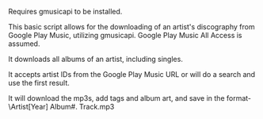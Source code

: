 Requires gmusicapi to be installed.

This basic script allows for the downloading of an artist's discography from Google Play Music, utilizing gmusicapi.
Google Play Music All Access is assumed.

It downloads all albums of an artist, including singles.

It accepts artist IDs from the Google Play Music URL or will do a search and use the first result.

It will download the mp3s, add tags and album art, and save in the format-
\Artist\[Year] Album\#. Track.mp3
